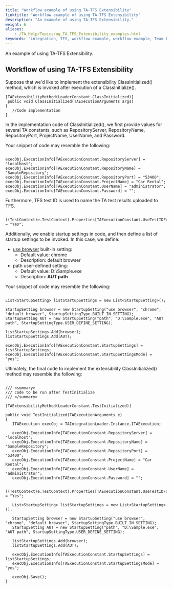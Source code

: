 ```yaml
--- 
title: "Workflow example of using TA-TFS Extensibility"
linktitle: "Workflow example of using TA-TFS Extensibility"
description: "An example of using TA-TFS Extensibility."
weight: 6
aliases: 
    - /TA_Help/Topics/ug_TA_TFS_Extensibility_examples.html
keywords: "integration, TFS, workflow example, workflow example, Team Foundation Server"
---
```


An example of using TA-TFS Extensibility.

## Workflow of using TA-TFS Extensibility

Suppose that we'd like to implement the extensibility ClassInitialized\(\) method, which is invoked after execution of a ClassInitialize\(\).

```
[TAExtensibilityMethod(LoaderConstant.ClassInitialized)]
 public void ClassInitialized(TAExecutionArguments args)
{
   //Code implementation						
}
```

In the implementation code of ClassInitialized\(\), we first provide values for several TA constants, such as RepositoryServer, RepositoryName, RepositoryPort, ProjectName, UserName, and Password.

Your snippet of code may resemble the following:

```

execObj.ExecutionInfo[TAExecutionConstant.RepositoryServer] = "localhost";
execObj.ExecutionInfo[TAExecutionConstant.RepositoryName] = "SampleRepository";
execObj.ExecutionInfo[TAExecutionConstant.RepositoryPort] = "53400";
execObj.ExecutionInfo[TAExecutionConstant.ProjectName] = "Car Rental";
execObj.ExecutionInfo[TAExecutionConstant.UserName] = "administrator";
execObj.ExecutionInfo[TAExecutionConstant.Password] = "";

```

Furthermore, TFS test ID is used to name the TA test results uploaded to TFS.

```

((TestContext)e.TestContext).Properties[TAExecutionConstant.UseTestIDForUploadedResults] = "Yes";

```

Additionally, we enable startup settings in code, and then define a list of startup settings to be invoked. In this case, we define:

-   [use browser](/automation-guide/action-based-testing-language/built-in-settings/other-settings/use-browser) built-in setting:
    -   Default value: chrome
    -   Description: default browser
-   path user-defined setting:
    -   Default value: D:\\Sample.exe
    -   Description: **AUT path**

Your snippet of code may resemble the following:

```

List<StartupSetting> listStartupSettings = new List<StartupSetting>();

StartupSetting browser = new StartupSetting("use browser", "chrome", "default browser", StartupSettingType.BUILT_IN_SETTING);
StartupSetting AUT = new StartupSetting("path", "D:\Sample.exe", "AUT path", StartupSettingType.USER_DEFINE_SETTING);

listStartupSettings.Add(browser);
listStartupSettings.Add(AUT);

execObj.ExecutionInfo[TAExecutionConstant.StartupSettings] = listStartupSettings;
execObj.ExecutionInfo[TAExecutionConstant.StartupSettingsMode] = "yes";

```

Ultimately, the final code to implement the extensibility ClassInitialized\(\) method may resemble the following:

```

/// <summary>
/// code to be run after TestInitialize
/// </summary>
         
[TAExtensibilityMethod(LoaderConstant.TestInitialized)]
         
public void TestInitialized(TAExecutionArguments e)
{
   ITAExecution execObj = TAIntegrationLoader.Instance.ITAExecution;
         
   execObj.ExecutionInfo[TAExecutionConstant.RepositoryServer] = "localhost";
   execObj.ExecutionInfo[TAExecutionConstant.RepositoryName] = "SampleRepository";
   execObj.ExecutionInfo[TAExecutionConstant.RepositoryPort] = "53400";
   execObj.ExecutionInfo[TAExecutionConstant.ProjectName] = "Car Rental";
   execObj.ExecutionInfo[TAExecutionConstant.UserName] = "administrator";
   execObj.ExecutionInfo[TAExecutionConstant.Password] = "";
   
  ((TestContext)e.TestContext).Properties[TAExecutionConstant.UseTestIDForUploadedResults] = "Yes";

   List<StartupSetting> listStartupSettings = new List<StartupSetting>();
         
   StartupSetting browser = new StartupSetting("use browser", "chrome", "default browser", StartupSettingType.BUILT_IN_SETTING);
   StartupSetting AUT = new StartupSetting("path", "D:\Sample.exe", "AUT path", StartupSettingType.USER_DEFINE_SETTING);
         
   listStartupSettings.Add(browser);
   listStartupSettings.Add(AUT);
         
   execObj.ExecutionInfo[TAExecutionConstant.StartupSettings] = listStartupSettings;
   execObj.ExecutionInfo[TAExecutionConstant.StartupSettingsMode] = "yes";
         
   execObj.Save();
}

```



